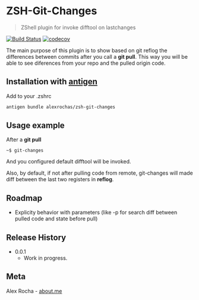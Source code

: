 # ZSH-Git-Changes
> ZShell plugin for invoke difftool on lastchanges

[![Build Status](https://travis-ci.org/alexrochas/zsh-git-changes.svg?branch=master)](https://travis-ci.org/alexrochas/zsh-git-changes)
[![codecov](https://codecov.io/gh/alexrochas/zsh-git-changes/branch/master/graph/badge.svg)](https://codecov.io/gh/alexrochas/zsh-git-changes)

The main purpose of this plugin is to show based on git reflog the differences between commits after you call a **git pull**.
This way you will be able to see diferences from your repo and the pulled origin code.

## Installation with [antigen](https://github.com/zsh-users/antigen)

Add to your .zshrc

```sh
antigen bundle alexrochas/zsh-git-changes
```

## Usage example

After a **git pull**

```
~$ git-changes
```

And you configured default difftool will be invoked.

Also, by default, if not after pulling code from remote, git-changes will made diff between the last two registers in **reflog**. 

## Roadmap

* Explicity behavior with parameters (like -p for search diff between pulled code and state before pull)

## Release History

* 0.0.1
    * Work in progress.

## Meta

Alex Rocha - [about.me](http://about.me/alex.rochas)
